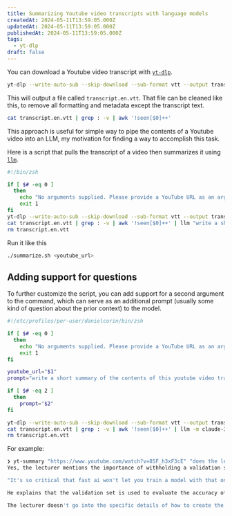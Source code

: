 ```yaml
---
title: Summarizing Youtube video transcripts with language models
createdAt: 2024-05-11T13:59:05.000Z
updatedAt: 2024-05-11T13:59:05.000Z
publishedAt: 2024-05-11T13:59:05.000Z
tags:
  - yt-dlp
draft: false
---
```


You can download a Youtube video transcript with
[`yt-dlp`](https://github.com/yt-dlp/yt-dlp).

```sh
yt-dlp --write-auto-sub --skip-download --sub-format vtt --output transcript "<video_url>"
```

This will output a file called `transcript.en.vtt`. That file can be cleaned
like this, to remove all formatting and metadata except the transcript text.

```sh
cat transcript.en.vtt | grep : -v | awk '!seen[$0]++'
```

This approach is useful for simple way to pipe the contents of a Youtube video
into an LLM, my motivation for finding a way to accomplish this task.

Here is a script that pulls the transcript of a video then summarizes it using
[`llm`](https://github.com/simonw/llm).

```sh
#!/bin/zsh

if [ $# -eq 0 ]
  then
    echo "No arguments supplied. Please provide a YouTube URL as an argument."
    exit 1
fi
yt-dlp --write-auto-sub --skip-download --sub-format vtt --output transcript "$1" >/dev/null 2>&1
cat transcript.en.vtt | grep : -v | awk '!seen[$0]++' | llm "write a short summary of the contents of this youtube video transcript"
rm transcript.en.vtt
```

Run it like this

```sh
./summarize.sh <youtube_url>
```

## Adding support for questions

To further customize the script, you can add support for a second argument to the command, which can serve as an additional prompt (usually some kind of question about the prior context) to the model.


```sh
#!/etc/profiles/per-user/danielcorin/bin/zsh

if [ $# -eq 0 ]
  then
    echo "No arguments supplied. Please provide a YouTube URL as an argument."
    exit 1
fi

youtube_url="$1"
prompt="write a short summary of the contents of this youtube video transcript"

if [ $# -eq 2 ]
  then
    prompt="$2"
fi

yt-dlp --write-auto-sub --skip-download --sub-format vtt --output transcript "$youtube_url" >/dev/null 2>&1
cat transcript.en.vtt | grep : -v | awk '!seen[$0]++' | llm -m claude-3-haiku "$prompt"
rm transcript.en.vtt
```

For example:

```sh
❯ yt-summary "https://www.youtube.com/watch?v=8SF_h3xF3cE" "does the lecturer discuss how to withhold a test set using the fastai library?"
Yes, the lecturer mentions the importance of withholding a validation set when training machine learning models. Specifically, he states:

"It's so critical that fast ai won't let you train a model with that one. So you actually have to tell it how to create a validation set, how to set aside some data."

He explains that the validation set is used to evaluate the accuracy of the trained model, separate from the training data. This is a key concept in machine learning to avoid overfitting to the training data.

The lecturer doesn't go into the specific details of how to create the validation set using the fastai library, but he does emphasize that it's a critical step that the fastai library handles for you.
```
